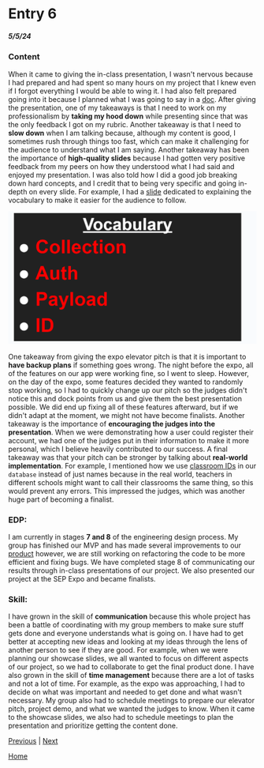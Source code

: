 # Entry 6
##### 5/5/24

### Content
When it came to giving the in-class presentation, I wasn't nervous because I had prepared and had spent so many hours on my project that I knew even if I forgot everything I would be able to wing it. I had also felt prepared going into it because I planned what I was going to say in a [doc](https://docs.google.com/document/d/1mhBI1afGVSzUlzzrjqxkFJGTGsPx9fVQCMw9C-TKmf4/edit?usp=sharing). After giving the presentation, one of my takeaways is that I need to work on my professionalism by **taking my hood down** while presenting since that was the only feedback I got on my rubric. Another takeaway is that I need to **slow down** when I am talking because, although my content is good, I sometimes rush through things too fast, which can make it challenging for the audience to understand what I am saying. Another takeaway has been the importance of **high-quality slides** because I had gotten very positive feedback from my peers on how they understood what I had said and enjoyed my presentation. I was also told how I did a good job breaking down hard concepts, and I credit that to being very specific and going in-depth on every slide. For example, I had a [slide](https://docs.google.com/presentation/d/10r7JFUaxKtKdIs_Ju72QNLV1952PvyiYNwpBOuXqGt8/edit#slide=id.g2dec85c10a1_0_1) dedicated to explaining the vocabulary to make it easier for the audience to follow.

![](../img/blog6_1.png)

One takeaway from giving the expo elevator pitch is that it is important to **have backup plans** if something goes wrong. The night before the expo, all of the features on our app were working fine, so I went to sleep. However, on the day of the expo, some features decided they wanted to randomly stop working, so I had to quickly change up our pitch so the judges didn't notice this and dock points from us and give them the best presentation possible. We did end up fixing all of these features afterward, but if we didn't adapt at the moment, we might not have become finalists. Another takeaway is the importance of **encouraging the judges into the presentation**. When we were demonstrating how a user could register their account, we had one of the judges put in their information to make it more personal, which I believe heavily contributed to our success. A final takeaway was that your pitch can be stronger by talking about **real-world implementation**. For example, I mentioned how we use [classroom IDs](https://docs.google.com/presentation/d/10r7JFUaxKtKdIs_Ju72QNLV1952PvyiYNwpBOuXqGt8/edit#slide=id.g2dedaada78b_1_5) in our `database` instead of just names because in the real world, teachers in different schools might want to call their classrooms the same thing, so this would prevent any errors. This impressed the judges, which was another huge part of becoming a finalist.

### EDP:
I am currently in stages **7 and 8** of the engineering design process. My group has finished our MVP and has made several improvements to our [product](https://ricegrades.pages.dev/) however, we are still working on refactoring the code to be more efficient and fixing bugs. We have completed stage 8 of communicating our results through in-class presentations of our project. We also presented our project at the SEP Expo and became finalists.

### Skill:
I have grown in the skill of **communication** because this whole project has been a battle of coordinating with my group members to make sure stuff gets done and everyone understands what is going on. I have had to get better at accepting new ideas and looking at my ideas through the lens of another person to see if they are good. For example, when we were planning our showcase slides, we all wanted to focus on different aspects of our project, so we had to collaborate to get the final product done. I have also grown in the skill of **time management** because there are a lot of tasks and not a lot of time. For example, as the expo was approaching, I had to decide on what was important and needed to get done and what wasn't necessary. My group also had to schedule meetings to prepare our elevator pitch, project demo, and what we wanted the judges to know. When it came to the showcase slides, we also had to schedule meetings to plan the presentation and prioritize getting the content done.

[Previous](entry05.md) | [Next](entry07.md)

[Home](../README.md)
